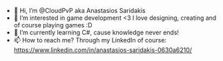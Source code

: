 - 👋 Hi, I’m @CloudPvP aka Anastasios Saridakis
- 👀 I’m interested in game development <3 I love designing, creating and of course playing games :D
- 🌱 I’m currently learning C#, cause knowledge never ends!
- 📫 How to reach me? Through my LinkedIn of course: https://www.linkedin.com/in/anastasios-saridakis-0630a6210/

